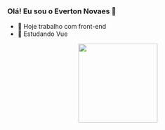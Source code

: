 ### Olá! Eu sou o Everton Novaes 👋

- 🔭 Hoje trabalho com front-end
- 🌱 Estudando Vue

<div align="center"> 
  <a href="https://github.com/everton-nfs">
  <img height="180em" src="https://github-readme-stats.vercel.app/api?username=everton-nfs&count_private=true&show_icons=true&theme=tokyonight&title_color=000include_all_commits=true&count_private=true"/>
  <!--<img height="180em" src="https://github-readme-stats.vercel.app/api/top-langs/?username=everton-nfs&layout=compact&langs_count=7&theme=dark"/>-->
</div>

